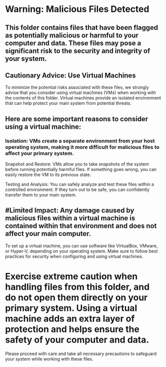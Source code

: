 
# Warning: Malicious Files Detected

## This folder contains files that have been flagged as potentially malicious or harmful to your computer and data. These files may pose a significant risk to the security and integrity of your system.

## Cautionary Advice: Use Virtual Machines

To minimize the potential risks associated with these files, we strongly advise that you consider using virtual machines (VMs) when working with the contents of this folder. Virtual machines provide an isolated environment that can help protect your main system from potential threats.

## Here are some important reasons to consider using a virtual machine:

### Isolation: VMs create a separate environment from your host operating system, making it more difficult for malicious files to affect your primary system.

Snapshot and Restore: VMs allow you to take snapshots of the system before running potentially harmful files. If something goes wrong, you can easily restore the VM to its previous state.

Testing and Analysis: You can safely analyze and test these files within a controlled environment. If they turn out to be safe, you can confidently transfer them to your main system.

## #Limited Impact: Any damage caused by malicious files within a virtual machine is contained within that environment and does not affect your main computer.

To set up a virtual machine, you can use software like VirtualBox, VMware, or Hyper-V, depending on your operating system. Make sure to follow best practices for security when configuring and using virtual machines.

# Exercise extreme caution when handling files from this folder, and do not open them directly on your primary system. Using a virtual machine adds an extra layer of protection and helps ensure the safety of your computer and data.

Please proceed with care and take all necessary precautions to safeguard your system while working with these files.
